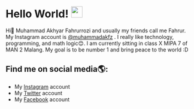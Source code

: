 # Hello World! <img src="https://raw.githubusercontent.com/MartinHeinz/MartinHeinz/master/wave.gif" width="30px">


Hi👋 Muhammad Akhyar Fahrurrozi and usually my friends call me Fahrur. My Instagram account is <a href = "https://www.instagram.com/muhammadakfz" target = "_self">@muhammadakfz</a> .
I really like technology, programming, and math logic😊.
I am currently sitting in class X MIPA 7 of MAN 2 Malang. My goal is to be number 1 and bring peace to the world :D

## Find me on social media🌎:
- My <a href = "https://www.instagram.com/muhammadakfz" target = "_self">Instagram</a> account
- My <a href = "https://twitter.com/muhammadakfz" target = "_self">Twitter</a> account
- My <a href = "https://www.facebook.com/muhammadakfz" target = "_self">Facebook</a> account
